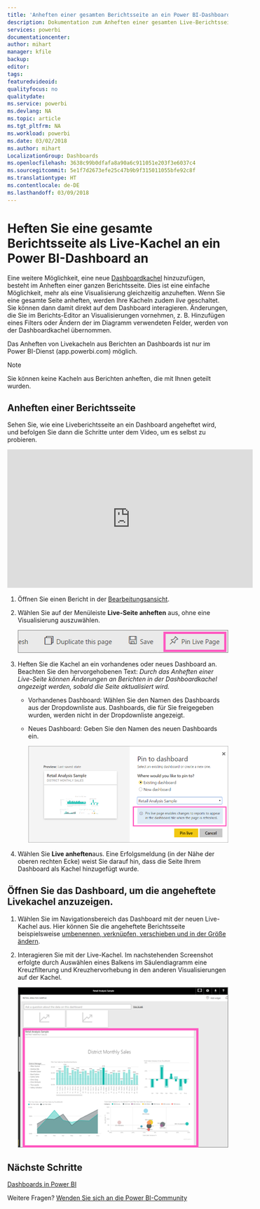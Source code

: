 ```yaml
---
title: 'Anheften einer gesamten Berichtsseite an ein Power BI-Dashboard '
description: Dokumentation zum Anheften einer gesamten Live-Berichtsseite aus einem Bericht an ein Power BI-Dashboard.
services: powerbi
documentationcenter: 
author: mihart
manager: kfile
backup: 
editor: 
tags: 
featuredvideoid: 
qualityfocus: no
qualitydate: 
ms.service: powerbi
ms.devlang: NA
ms.topic: article
ms.tgt_pltfrm: NA
ms.workload: powerbi
ms.date: 03/02/2018
ms.author: mihart
LocalizationGroup: Dashboards
ms.openlocfilehash: 3638c99b0dfafa8a90a6c911051e203f3e6037c4
ms.sourcegitcommit: 5e1f7d2673efe25c47b9b9f315011055bfe92c8f
ms.translationtype: HT
ms.contentlocale: de-DE
ms.lasthandoff: 03/09/2018
---
```

# <a name="pin-an-entire-report-page-as-a-live-tile-to-a-power-bi-dashboard"></a>Heften Sie eine gesamte Berichtsseite als Live-Kachel an ein Power BI-Dashboard an
Eine weitere Möglichkeit, eine neue [Dashboardkachel](service-dashboard-tiles.md) hinzuzufügen, besteht im Anheften einer ganzen Berichtsseite. Dies ist eine einfache Möglichkeit, mehr als eine Visualisierung gleichzeitig anzuheften.  Wenn Sie eine gesamte Seite anheften, werden Ihre Kacheln zudem *live* geschaltet. Sie können dann damit direkt auf dem Dashboard interagieren. Änderungen, die Sie im Berichts-Editor an Visualisierungen vornehmen, z. B. Hinzufügen eines Filters oder Ändern der im Diagramm verwendeten Felder, werden von der Dashboardkachel übernommen.  

Das Anheften von Livekacheln aus Berichten an Dashboards ist nur im Power BI-Dienst (app.powerbi.com) möglich.

> [!NOTE]
> Sie können keine Kacheln aus Berichten anheften, die mit Ihnen geteilt wurden.
> 
> 

## <a name="pin-a-report-page"></a>Anheften einer Berichtsseite
Sehen Sie, wie eine Liveberichtsseite an ein Dashboard angeheftet wird, und befolgen Sie dann die Schritte unter dem Video, um es selbst zu probieren.

<iframe width="560" height="315" src="https://www.youtube.com/embed/EzhfBpPboPA" frameborder="0" allowfullscreen></iframe>


1. Öffnen Sie einen Bericht in der [Bearbeitungsansicht](service-interact-with-a-report-in-editing-view.md).
2. Wählen Sie auf der Menüleiste **Live-Seite anheften** aus, ohne eine Visualisierung auszuwählen.
   
   ![Symbol „Live-Seite anheften“](media/service-dashboard-pin-live-tile-from-report/pbi-pin-live-page.png) 
3. Heften Sie die Kachel an ein vorhandenes oder neues Dashboard an. Beachten Sie den hervorgehobenen Text: *Durch das Anheften einer Live-Seite können Änderungen an Berichten in der Dashboardkachel angezeigt werden, sobald die Seite aktualisiert wird.*
   
   * Vorhandenes Dashboard: Wählen Sie den Namen des Dashboards aus der Dropdownliste aus. Dashboards, die für Sie freigegeben wurden, werden nicht in der Dropdownliste angezeigt.
   * Neues Dashboard: Geben Sie den Namen des neuen Dashboards ein.
     
     ![Dialogfeld „An das Dashboard anheften“](media/service-dashboard-pin-live-tile-from-report/pbi-pin-live-page-dialog.png)
4. Wählen Sie **Live anheften**aus. Eine Erfolgsmeldung (in der Nähe der oberen rechten Ecke) weist Sie darauf hin, dass die Seite Ihrem Dashboard als Kachel hinzugefügt wurde.

## <a name="open-the-dashboard-to-see-the-pinned-live-tile"></a>Öffnen Sie das Dashboard, um die angeheftete Livekachel anzuzeigen.
1. Wählen Sie im Navigationsbereich das Dashboard mit der neuen Live-Kachel aus. Hier können Sie die angeheftete Berichtsseite beispielsweise [umbenennen, verknüpfen, verschieben und in der Größe ändern](service-dashboard-edit-tile.md).  
2. Interagieren Sie mit der Live-Kachel.  Im nachstehenden Screenshot erfolgte durch Auswählen eines Balkens im Säulendiagramm eine Kreuzfilterung und Kreuzhervorhebung in den anderen Visualisierungen auf der Kachel.
   
    ![Dashboard mit einer Live-Kachel](media/service-dashboard-pin-live-tile-from-report/pbi-live-tile.png)

## <a name="next-steps"></a>Nächste Schritte
[Dashboards in Power BI](service-dashboards.md)

Weitere Fragen? [Wenden Sie sich an die Power BI-Community](http://community.powerbi.com/)

